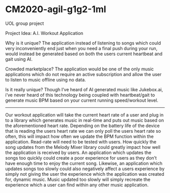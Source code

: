 # CM2020-agil-g1g2-1ml
UOL group project

Project Idea: A.I. Workout Application

Why is it unique?
The application instead of listening to songs which could very inconveniently end just when you need a final push during your run, would instead be generated based on both the users current heartbeat and gait using AI.

Crowded marketplace?
The application would be one of the only music applications which do not require an active subscription and allow the user to listen to music offline using no data.

Is it really unique?
Though I’ve heard of AI generated music like Jukebox.ai, i’ve never heard of this technology being coupled with heartbeat/gait to generate music BPM based on your current running speed/workout level.

----

Our workout application will take the current heart rate of a user and plug in to a library which generates music in real-time and puts out music based on the aforementioned heart rate. Depending on the battery life of the device that is reading the users heart rate we can only poll the users heart rate so often, this will impact how often we update the BPM function within the application. Read-rate will need to be tested with users. How quickly the song updates from the Melody Mixer library could greatly impact how well the application is received by users. An application which updates the songs too quickly could create a poor experience for users as they don’t have enough time to enjoy the current song. Likewise, an application which updates songs too slowly could also negatively affect a users experience by simply not giving the user the experience which the application was created for, dynamic music. Music updated too slowly will simply recreate the experience which a user can find within any other music application. 
